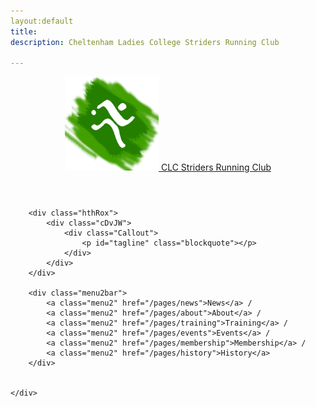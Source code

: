 ```yaml
---
layout:default
title: 
description: Cheltenham Ladies College Striders Running Club

---
```


<div class="container">
	<div class="divhead">
			<header class="headbar">
					<div class="level3">
							<div class="level4">
								<a href="/">
									<img src="/img/logo.png" class="center" alt="Cheltenham Ladies College Striders Running Club Logo" />
                  CLC Striders Running Club
								</a>
							</div>
				 </div>
 			</header>
	</div>
  
		<div class="hthRox">
			<div class="cDvJW">
				<div class="Callout">
					<p id="tagline" class="blockquote"></p>
				</div>
			</div>
		</div>

		<div class="menu2bar">
			<a class="menu2" href="/pages/news">News</a> /
			<a class="menu2" href="/pages/about">About</a> /
			<a class="menu2" href="/pages/training">Training</a> /
			<a class="menu2" href="/pages/events">Events</a> /
			<a class="menu2" href="/pages/membership">Membership</a> /
			<a class="menu2" href="/pages/history">History</a>
		</div>
		
	
	</div>
<script>
var taglines=[
"CLC Striders, are a mixed running club based at <a href='/pages/location'>Cheltenham's Ladies College</a> in Gloucestershire.",
"CLC Striders have <a href='/pages/training'>training runs</a> on Monday and Wednesday, and Friday during track season.",
"CLC Striders host the <a href='/page/staverton10'>Staverton 10 mile</a> in January every year. Entries are now open for 2020.",	
]
document.querySelector('#tagline').innerHTML = taglines[ Math.floor(Math.random()*taglines.length) ];
</script>
